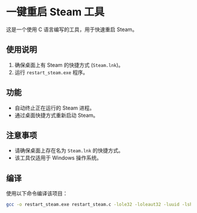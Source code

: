 # 一键重启 Steam 工具

这是一个使用 C 语言编写的工具，用于快速重启 Steam。

## 使用说明

1. 确保桌面上有 Steam 的快捷方式 (`Steam.lnk`)。
2. 运行 `restart_steam.exe` 程序。

## 功能

- 自动终止正在运行的 Steam 进程。
- 通过桌面快捷方式重新启动 Steam。

## 注意事项

- 请确保桌面上存在名为 `Steam.lnk` 的快捷方式。
- 该工具仅适用于 Windows 操作系统。

## 编译

使用以下命令编译该项目：

```sh
gcc -o restart_steam.exe restart_steam.c -lole32 -loleaut32 -luuid -lshlwapi -luser32
```

